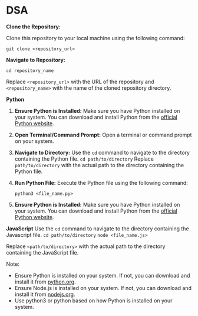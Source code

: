 # DSA

**Clone the Repository:**

Clone this repository to your local machine using the following command:

`git clone <repository_url>`

**Navigate to Repository:**

`cd repository_name`

Replace `<repository_url>` with the URL of the repository and `<repository_name>` with the name of the cloned repository directory.

**Python**

1. **Ensure Python is Installed:**
   Make sure you have Python installed on your system. You can download and install Python from the [official Python website](https://www.python.org/).

2. **Open Terminal/Command Prompt:**
   Open a terminal or command prompt on your system.

3. **Navigate to Directory:**
   Use the `cd` command to navigate to the directory containing the Python file.
   `cd path/to/directory`
   Replace `path/to/directory` with the actual path to the directory containing the Python file.

4. **Run Python File:**
   Execute the Python file using the following command:

   `python3 <file_name.py>`

5. **Ensure Python is Installed:**
   Make sure you have Python installed on your system. You can download and install Python from the [official Python website](https://www.python.org/).

**JavaScript**
Use the `cd` command to navigate to the directory containing the Javascript file.
`cd path/to/directory`
`node <file_name.js>`

Replace `<path/to/directory>` with the actual path to the directory containing the JavaScript file.

Note:
- Ensure Python is installed on your system. If not, you can download and install it from [python.org](https://www.python.org/).
- Ensure Node.js is installed on your system. If not, you can download and install it from [nodejs.org](https://nodejs.org/en).
- Use python3 or python based on how Python is installed on your system.
